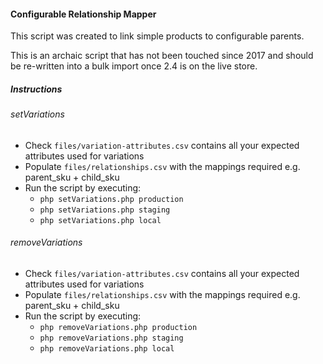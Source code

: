 #### Configurable Relationship Mapper
This script was created to link simple products to configurable parents.

This is an archaic script that has not been touched since 2017 and should be re-written into a bulk import once 2.4 is on the live store.

##### Instructions
###### setVariations
- Check `files/variation-attributes.csv` contains all your expected attributes used for variations
- Populate `files/relationships.csv` with the mappings required e.g. parent_sku + child_sku
- Run the script by executing:
    - `php setVariations.php production`
    - `php setVariations.php staging`
    - `php setVariations.php local`
    
###### removeVariations
- Check `files/variation-attributes.csv` contains all your expected attributes used for variations
- Populate `files/relationships.csv` with the mappings required e.g. parent_sku + child_sku
- Run the script by executing:
    - `php removeVariations.php production`
    - `php removeVariations.php staging`
    - `php removeVariations.php local`
